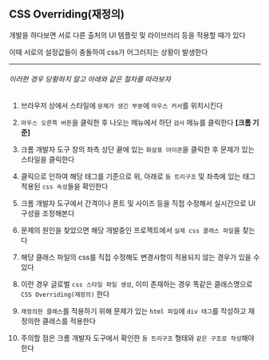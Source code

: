 ## CSS Overriding(재정의)
  
개발을 하다보면 서로 다른 출처의 UI 템플릿 및 라이브러리 등을 적용할 때가 있다  
  
이때 서로의 설정값들이 충돌하여 css가 어그러지는 상황이 발생한다  
  
---
  
###### 이러한 경우 당황하지 말고 아래와 같은 절차를 따라보자  

1. 브라우저 상에서 스타일에 `문제가 생긴 부분`에 `마우스 커서`를 위치시킨다  
  
1. `마우스 오른쪽 버튼`을 클릭한 후 나오는 메뉴에서 하단 `검사` 메뉴를 클릭한다 **[크롬 기준]**  
  
1. 크롬 개발자 도구 창의 좌측 상단 끝에 있는 `화살표 아이콘`을 클릭한 후 문제가 있는 스타일을 클릭한다  
  
1. 클릭으로 인하여 해당 태그를 기준으로 위, 아래로 `돔 트리구조` 및 좌측에 있는 태그 적용된 `css 속성`들을 확인한다  
  
1. 크롬 개발자 도구에서 간격이나 폰트 및 사이즈 등을 직접 수정해서 실시간으로 UI 구성을 조정해본다  
  
1. 문제의 원인을 찾았으면 해당 개발중인 프로젝트에서 `실제 css 클래스 파일`을 찾는다  
  
1. 해당 클래스 파일의 css를 직접 수정해도 변경사항이 적용되지 않는 경우가 있을 수 있다  
  
1. 이런 경우 글로벌 `css 스타일 파일 생성`, 이미 존재하는 경우 똑같은 클래스명으로 `CSS Overriding(재정의)` 한다  
  
1. `재정의한 클래스`를 적용하기 위해 문제가 있는 `html 파일`에 `div 태그`를 작성하고 재정의한 클래스를 적용한다  
  
1. 주의할 점은 크롬 개발자 도구에서 확인한 `돔 트리구조` 형태와 `같은 구조로 작성`해야 한다  
  
  
